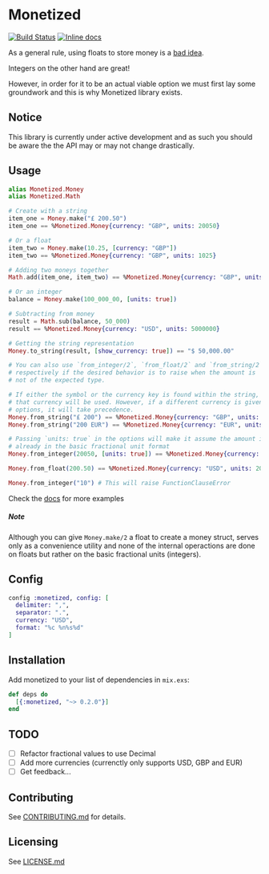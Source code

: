 # Monetized
[![Build Status](https://travis-ci.org/theocodes/monetized.svg?branch=master)](https://travis-ci.org/theocodes/monetized)
[![Inline docs](http://inch-ci.org/github/theocodes/monetized.svg)](http://inch-ci.org/github/theocodes/monetized)

As a general rule, using floats to store money is a [bad idea](http://spin.atomicobject.com/2014/08/14/currency-rounding-errors/).

Integers on the other hand are great!

However, in order for it to be an actual viable option we must first lay some groundwork and this is why Monetized library exists.

## Notice

This library is currently under active development and as such you
should be aware the the API may or may not change drastically.

## Usage

```elixir
alias Monetized.Money
alias Monetized.Math

# Create with a string
item_one = Money.make("£ 200.50")
item_one == %Monetized.Money{currency: "GBP", units: 20050}

# Or a float
item_two = Money.make(10.25, [currency: "GBP"])
item_two == %Monetized.Money{currency: "GBP", units: 1025}

# Adding two moneys together
Math.add(item_one, item_two) == %Monetized.Money{currency: "GBP", units: 21075}

# Or an integer
balance = Money.make(100_000_00, [units: true])

# Subtracting from money
result = Math.sub(balance, 50_000)
result == %Monetized.Money{currency: "USD", units: 5000000}

# Getting the string representation
Money.to_string(result, [show_currency: true]) == "$ 50,000.00"

# You can also use `from_integer/2`, `from_float/2` and `from_string/2`
# respectively if the desired behavior is to raise when the amount is 
# not of the expected type.

# If either the symbol or the currency key is found within the string,
# that currency will be used. However, if a different currency is given in the
# options, it will take precedence.
Money.from_string("£ 200") == %Monetized.Money{currency: "GBP", units: 20000}
Money.from_string("200 EUR") == %Monetized.Money{currency: "EUR", units: 20000}

# Passing `units: true` in the options will make it assume the amount is
# already in the basic fractional unit format
Money.from_integer(20050, [units: true]) == %Monetized.Money{currency: "USD", units: 20050}

Money.from_float(200.50) == %Monetized.Money{currency: "USD", units: 20050}

Money.from_integer("10") # This will raise FunctionClauseError
```

Check the [docs](http://hexdocs.pm/monetized/0.2.0/) for more examples

##### Note

Although you can give `Money.make/2` a float to create a money struct,
serves only as a convenience utility and none of the internal operactions 
are done on floats but rather on the basic fractional units (integers).

## Config


```elixir
config :monetized, config: [
  delimiter: ",",
  separator: ".",
  currency: "USD",
  format: "%c %n%s%d"
]
```

## Installation

  Add monetized to your list of dependencies in `mix.exs`:

```elixir
def deps do
  [{:monetized, "~> 0.2.0"}]
end

```

## TODO

- [ ] Refactor fractional values to use Decimal
- [ ] Add more currencies (currenctly only supports USD, GBP and EUR)
- [ ] Get feedback...

## Contributing

See [CONTRIBUTING.md](CONTRIBUTING.md) for details.

## Licensing

See [LICENSE.md](LICENSE.md)
